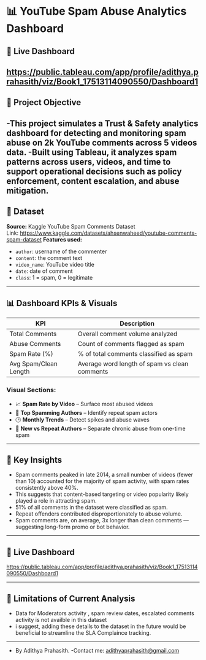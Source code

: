 # 📊 YouTube Spam Abuse Analytics Dashboard

## 🔗 Live Dashboard 
https://public.tableau.com/app/profile/adithya.prahasith/viz/Book1_17513114090550/Dashboard1
---
## 🚀 Project Objective
-This project simulates a Trust & Safety analytics dashboard for detecting and monitoring spam abuse on 2k YouTube comments across 5 videos data. 
-Built using Tableau, it analyzes spam patterns across users, videos, and time to support operational decisions such as policy enforcement, content escalation, and abuse mitigation.
---
## 📁 Dataset

**Source:** Kaggle YouTube Spam Comments Dataset  
Link: https://www.kaggle.com/datasets/ahsenwaheed/youtube-comments-spam-dataset
**Features used:**
- `author`: username of the commenter  
- `content`: the comment text  
- `video_name`: YouTube video title  
- `date`: date of comment  
- `class`: 1 = spam, 0 = legitimate  

---

## 📊 Dashboard KPIs & Visuals

| KPI | Description |
|-----|-------------|
| Total Comments | Overall comment volume analyzed |
| Abuse Comments | Count of comments flagged as spam |
| Spam Rate (%) | % of total comments classified as spam |
| Avg Spam/Clean Length | Average word length of spam vs clean comments |

### Visual Sections:
- 📈 **Spam Rate by Video** – Surface most abused videos
- 👥 **Top Spamming Authors** – Identify repeat spam actors
- 🕒 **Monthly Trends** – Detect spikes and abuse waves
- 🔁 **New vs Repeat Authors** – Separate chronic abuse from one-time spam


---

## 🧠 Key Insights 

- Spam comments peaked in late 2014, a small number of videos (fewer than 10) accounted for the majority of spam activity, with spam rates consistently above 40%.
- This suggests that content-based targeting or video popularity likely played a role in attracting spam.
- 51% of all comments in the dataset were classified as spam.
- Repeat offenders contributed disproportionately to abuse volume.
- Spam comments are, on average, 3x longer than clean comments — suggesting long-form promo or bot behavior.

---

## 🔗 Live Dashboard 
https://public.tableau.com/app/profile/adithya.prahasith/viz/Book1_17513114090550/Dashboard1


---

## 📌 Limitations of Current Analysis
- Data for Moderators activity , spam review dates, escalated comments activity is not availble in this dataset
- i suggest, adding these details to the dataset in the future would be beneficial to streamline the SLA Complaince tracking.

---
- By Adithya Prahasith. 
-Contact me: adithyaprahasith@gmail.com  
